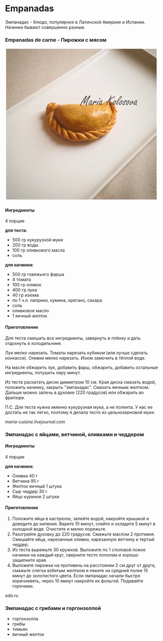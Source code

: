 # Empanadas

Эмпанадас - блюдо, популярное в Латинской Америке и Испании. Начинки бывают совершенно разные.

### Empanadas de carne - Пирожки с мясом

![Empanadas de carne](../pics/IMG_7331.jpg)

#### Ингредиенты

4 порции

**для теста:**

* 500 гр кукурузной муки
* 200 гр воды
* 100 гр оливкового масла
* соль

**для начинки:**

* 500 гр говяжьего фарша
* 4 томата
* 100 гр оливок
* 400 гр лука
* 40 гр изюма
* по 1 ч.л. паприки, кумина, орегано, сахара
* соль
* оливковое масло
* 1 яичный желток

#### Приготовление

Для теста смешать все ингредиенты, завернуть в плёнку и дать отдохнуть в холодильнике.

Лук мелко нарезать. Томаты нарезать кубиком \(или лучше сделать конкассе\). Оливки мелко нарезать. Изюм замочить в тёплой воде.

На масле обжарить лук, добавить фарш, обжарить, добавить остальные ингредиенты, потушить пару минут.

Из теста раскатать диски диаметром 10 см. Края диска смазать водой, положить начинку, закрыть "эмпанадас". Смазать яичным желтком. Дальше можно запечь в духовке \(220 градусов\) или обжарить во фритюре.

П.С. Для теста нужна именно кукурузная мука, а не полента. У нас ее достать не так легко, поэтому я делала тесто из цельнозерновой муки.

_maria-cuisine.livejournal.com_

### Эмпанадас с яйцами, ветчиной, оливками и чеддером

#### Ингредиенты

4 порции

**для начинки:**

* Оливки    40 г
* Ветчина    95 г
* Желток яичный    1 штука
* Сыр чеддер    30 г
* Яйцо куриное    2 штуки

#### Приготовление

1. Положите яйца в кастрюлю, залейте водой, накройте крышкой и доведите до кипения. Варите 10 минут, слейте и охладите 5 минут в холодной воде. Очистите и мелко порежьте.
2. Разогрейте духовку до 220 градусов. Смажьте маслом 2 противня. Смешайте яйца, нарезанные оливки, нарезанную ветчину и тертый чеддер.
3. Из теста вырежьте 30 кружков. Выложите по 1 столовой ложке начинки на каждый круг, сверните тесто пополам и хорошо защипните края.
4. Выложите пирожки на противень на расстоянии 2 см друг от друга, смажьте слегка взбитым желтком и пеките на средней полке 15 минут до золотистого цвета. Если эмпанадас начали быстро коричневеть, через 10 минут накройте их фольгой. Подавайте горячими.

_eda.ru_

### Эмпанадас с грибами и горгонзоллой

* горгонзолла
* грибы
* тимьян
* яичный желток

